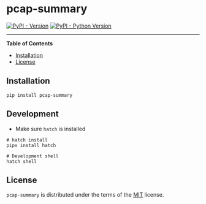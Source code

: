 # pcap-summary

[![PyPI - Version](https://img.shields.io/pypi/v/pcap-summary.svg)](https://pypi.org/project/pcap-summary)
[![PyPI - Python Version](https://img.shields.io/pypi/pyversions/pcap-summary.svg)](https://pypi.org/project/pcap-summary)

-----

**Table of Contents**

- [Installation](#installation)
- [License](#license)

## Installation

```console
pip install pcap-summary
```

## Development

- Make sure `hatch` is installed

```console
# hatch install
pipx install hatch

# Development shell
hatch shell
```

## License

`pcap-summary` is distributed under the terms of the [MIT](https://spdx.org/licenses/MIT.html) license.
